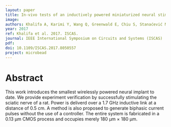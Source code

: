 ```yaml
---
layout: paper
title: In-vivo tests of an inductively powered miniaturized neural stimulator
image:
authors: Khalifa A, Karimi Y, Wang Q, Greenwald E, Chiu S, Stanaćević M, Thakor N, and Etienne-Cummings R.
year: 2017
ref: Khalifa et al. 2017. ISCAS.
journal: IEEE International Symposium on Circuits and Systems (ISCAS)
pdf:
doi: 10.1109/ISCAS.2017.8050557
project: microbead
---
```


# Abstract
This work introduces the smallest wirelessly powered neural implant to date. We provide experiment verification by successfully stimulating the sciatic nerve of a rat. Power is deliverd over a 1.7 GHz inductive link at a distance of 0.5 cm. A method is also proposed to generate biphasic current pulses without the use of a controller. The entire system is fabricated in a 0.13 μm CMOS process and occupies merely 180 μm × 180 μm.
